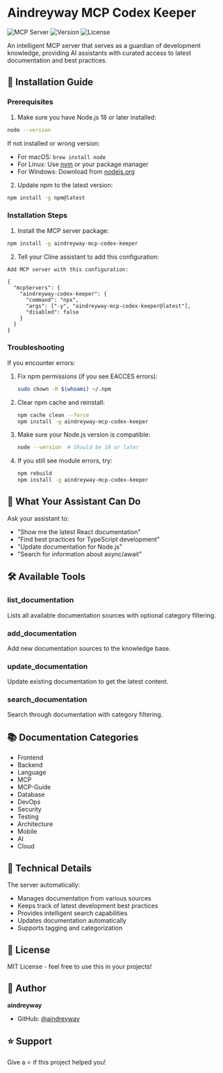 # Aindreyway MCP Codex Keeper

![MCP Server](https://img.shields.io/badge/MCP-Server-blue)
![Version](https://img.shields.io/badge/version-1.0.2-green)
![License](https://img.shields.io/badge/license-MIT-blue)

An intelligent MCP server that serves as a guardian of development knowledge, providing AI assistants with curated access to latest documentation and best practices.

## 🚀 Installation Guide

### Prerequisites

1. Make sure you have Node.js 18 or later installed:

```bash
node --version
```

If not installed or wrong version:

- For macOS: `brew install node`
- For Linux: Use [nvm](https://github.com/nvm-sh/nvm) or your package manager
- For Windows: Download from [nodejs.org](https://nodejs.org/)

2. Update npm to the latest version:

```bash
npm install -g npm@latest
```

### Installation Steps

1. Install the MCP server package:

```bash
npm install -g aindreyway-mcp-codex-keeper
```

2. Tell your Cline assistant to add this configuration:

```
Add MCP server with this configuration:

{
  "mcpServers": {
    "aindreyway-codex-keeper": {
      "command": "npx",
      "args": ["-y", "aindreyway-mcp-codex-keeper@latest"],
      "disabled": false
    }
  }
}
```

### Troubleshooting

If you encounter errors:

1. Fix npm permissions (if you see EACCES errors):

   ```bash
   sudo chown -R $(whoami) ~/.npm
   ```

2. Clear npm cache and reinstall:

   ```bash
   npm cache clean --force
   npm install -g aindreyway-mcp-codex-keeper
   ```

3. Make sure your Node.js version is compatible:

   ```bash
   node --version  # Should be 18 or later
   ```

4. If you still see module errors, try:
   ```bash
   npm rebuild
   npm install -g aindreyway-mcp-codex-keeper
   ```

## 🎯 What Your Assistant Can Do

Ask your assistant to:

- "Show me the latest React documentation"
- "Find best practices for TypeScript development"
- "Update documentation for Node.js"
- "Search for information about async/await"

## 🛠 Available Tools

### list_documentation

Lists all available documentation sources with optional category filtering.

### add_documentation

Add new documentation sources to the knowledge base.

### update_documentation

Update existing documentation to get the latest content.

### search_documentation

Search through documentation with category filtering.

## 📚 Documentation Categories

- Frontend
- Backend
- Language
- MCP
- MCP-Guide
- Database
- DevOps
- Security
- Testing
- Architecture
- Mobile
- AI
- Cloud

## 🔧 Technical Details

The server automatically:

- Manages documentation from various sources
- Keeps track of latest development best practices
- Provides intelligent search capabilities
- Updates documentation automatically
- Supports tagging and categorization

## 📝 License

MIT License - feel free to use this in your projects!

## 👤 Author

**aindreyway**

- GitHub: [@aindreyway](https://github.com/aindreyway)

## ⭐️ Support

Give a ⭐️ if this project helped you!
